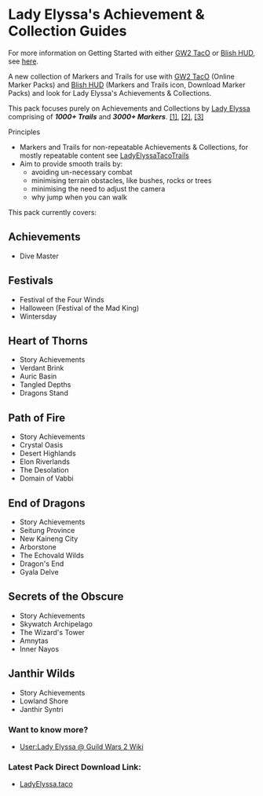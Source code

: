 # Lady Elyssa's Achievement & Collection Guides

For more information on Getting Started with either [GW2 TacO](https://www.gw2taco.com/) or [Blish HUD](https://blishhud.com/), see [here](https://github.com/LadyElyssa/LadyElyssaAchievementGuides/wiki/Getting-Started).

A new collection of Markers and Trails for use with [GW2 TacO](https://www.gw2taco.com/) (Online Marker Packs) and [Blish HUD](https://blishhud.com/) (Markers and Trails icon, Download Marker Packs) and look for Lady Elyssa's Achievements & Collections.

This pack focuses purely on Achievements and Collections by [Lady Elyssa](https://wiki.guildwars2.com/wiki/User:Lady_Elyssa) comprising of **_1000+ Trails_** and **_3000+ Markers_**. [[1]](https://mp-repo.blishhud.com/LadyElyssaAP.taco.html), [[2]](https://somsubhra.github.io/github-release-stats/?username=LadyElyssa&repository=LadyElyssaAchievementGuides&page=1&per_page=10000), [[3]](https://qwertycube.com/github-release-stats/) 

Principles
* Markers and Trails for non-repeatable Achievements & Collections, for mostly repeatable content see [LadyElyssaTacoTrails](https://github.com/LadyElyssa/LadyElyssaTacoTrails)
* Aim to provide smooth trails by:
   * avoiding un-necessary combat
   * minimising terrain obstacles, like bushes, rocks or trees
   * minimising the need to adjust the camera
   * why jump when you can walk

This pack currently covers:

## Achievements ##
* Dive Master

## Festivals ##
* Festival of the Four Winds
* Halloween (Festival of the Mad King)
* Wintersday

## Heart of Thorns ##
* Story Achievements
* Verdant Brink
* Auric Basin
* Tangled Depths
* Dragons Stand

## Path of Fire ##
* Story Achievements
* Crystal Oasis
* Desert Highlands
* Elon Riverlands
* The Desolation
* Domain of Vabbi

## End of Dragons ##
* Story Achievements
* Seitung Province
* New Kaineng City
* Arborstone
* The Echovald Wilds
* Dragon's End
* Gyala Delve

## Secrets of the Obscure ##
* Story Achievements
* Skywatch Archipelago
* The Wizard's Tower
* Amnytas
* Inner Nayos

## Janthir Wilds ##
* Story Achievements
* Lowland Shore
* Janthir Syntri
  
### Want to know more? ### 
* [User:Lady Elyssa @ Guild Wars 2 Wiki](https://wiki.guildwars2.com/wiki/User:Lady_Elyssa)
 
### Latest Pack Direct Download Link: ###
* [LadyElyssa.taco](https://github.com/LadyElyssa/LadyElyssaAchievementGuides/releases/latest/download/LadyElyssaAP.taco)
 
